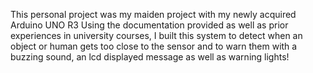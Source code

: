 This personal project was my maiden project with my newly acquired Arduino UNO R3
Using the documentation provided as well as prior experiences in university courses,
I built this system to detect when an object or human gets too close to the sensor and 
to warn them with a buzzing sound, an lcd displayed message as well as warning lights!

